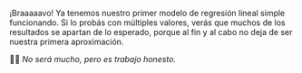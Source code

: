 ¡Braaaaavo! Ya tenemos nuestro primer modelo de regresión lineal simple funcionando. Si lo probás con múltiples valores, verás que muchos de los resultados se apartan de lo esperado, porque al fin y al cabo no deja de ser nuestra primera aproximación. 

🧑‍🌾 _No será mucho, pero es trabajo honesto._ 

